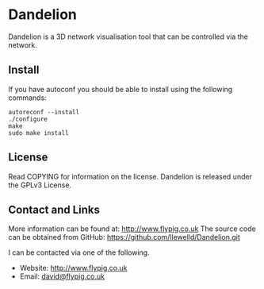 Dandelion
=========

Dandelion is a 3D network visualisation tool that can be controlled via the network.


Install
-------

If you have autoconf you should be able to install using the following commands:

    autoreconf --install
    ./configure
    make
    sudo make install

License
-------

Read COPYING for information on the license. Dandelion is released under the GPLv3 License.


Contact and Links
-----------------

More information can be found at: http://www.flypig.co.uk
The source code can be obtained from GitHub: https://github.com/llewelld/Dandelion.git

I can be contacted via one of the following.

 * Website: http://www.flypig.co.uk
 * Email: david@flypig.co.uk

